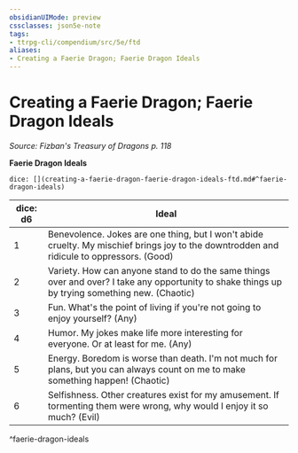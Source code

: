 ```yaml
---
obsidianUIMode: preview
cssclasses: json5e-note
tags:
- ttrpg-cli/compendium/src/5e/ftd
aliases:
- Creating a Faerie Dragon; Faerie Dragon Ideals
---
```

# Creating a Faerie Dragon; Faerie Dragon Ideals
*Source: Fizban's Treasury of Dragons p. 118* 

**Faerie Dragon Ideals**

`dice: [](creating-a-faerie-dragon-faerie-dragon-ideals-ftd.md#^faerie-dragon-ideals)`

| dice: d6 | Ideal |
|----------|-------|
| 1 | Benevolence. Jokes are one thing, but I won't abide cruelty. My mischief brings joy to the downtrodden and ridicule to oppressors. (Good) |
| 2 | Variety. How can anyone stand to do the same things over and over? I take any opportunity to shake things up by trying something new. (Chaotic) |
| 3 | Fun. What's the point of living if you're not going to enjoy yourself? (Any) |
| 4 | Humor. My jokes make life more interesting for everyone. Or at least for me. (Any) |
| 5 | Energy. Boredom is worse than death. I'm not much for plans, but you can always count on me to make something happen! (Chaotic) |
| 6 | Selfishness. Other creatures exist for my amusement. If tormenting them were wrong, why would I enjoy it so much? (Evil) |
^faerie-dragon-ideals